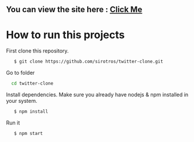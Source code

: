 ## You can view the site here : [Click Me](https://twitter-clone-three-mu.vercel.app/)

# How to run this projects

First clone this repository.

```bash
   $ git clone https://github.com/sirotros/twitter-clone.git
```

Go to folder

```bash
  cd twitter-clone
```

Install dependencies. Make sure you already have nodejs & npm installed in your system.

```bash
   $ npm install
```

Run it

```bash
   $ npm start
```
